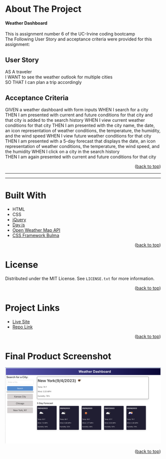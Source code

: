 <a name="readme-top"></a>


<!-- ABOUT THE PROJECT -->
# About The Project
#### Weather Dashboard  
This is assignment number 6 of the UC-Irvine coding bootcamp  
The Following User Story and acceptance criteria were provided for this assignment:

## User Story
AS A traveler  
I WANT to see the weather outlook for multiple cities  
SO THAT I can plan a trip accordingly  

## Acceptance Criteria

GIVEN a weather dashboard with form inputs 
WHEN I search for a city 
THEN I am presented with current and future conditions for that city and that city is added to the search history 
WHEN I view current weather conditions for that city 
THEN I am presented with the city name, the date, an icon representation of weather conditions, the temperature, the humidity, and the wind speed 
WHEN I view future weather conditions for that city  
THEN I am presented with a 5-day forecast that displays the date, an icon representation of weather conditions, the temperature, the wind speed, and the humidity 
WHEN I click on a city in the search history  
THEN I am again presented with current and future conditions for that city  

<p align="right">(<a href="#readme-top">back to top</a>)</p>

---  

---

# Built With

* HTML
* CSS
* [jQuery](https://JQuery.com)
* [Day.js](https://day.js.org/)
* [Open Weather Map API](https://openweathermap.org/)
* [CSS Framework Bulma](https://bulma.io/documentation/components/modal/)

<p align="right">(<a href="#readme-top">back to top</a>)</p>

<!-- LICENSE -->
# License

Distributed under the MIT License. See `LICENSE.txt` for more information.

<p align="right">(<a href="#readme-top">back to top</a>)</p>



<!-- Project Links -->
# Project Links

* [Live Site](https://ultimated1228.github.io/Work-Day-Scheduler/)  
* [Repo Link](https://github.com/ultimated1228/weather-app)

<p align="right">(<a href="#readme-top">back to top</a>)</p>

# Final Product Screenshot

[![Final Product](./assets/final.png)](./assets/final.png)



<p align="right">(<a href="#readme-top">back to top</a>)</p>